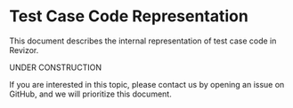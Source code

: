 # Test Case Code Representation

This document describes the internal representation of test case code in Revizor.

UNDER CONSTRUCTION

If you are interested in this topic, please contact us by opening an issue on GitHub, and we will prioritize this document.

